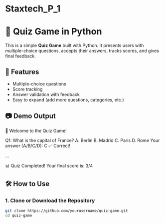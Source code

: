 # Staxtech_P_1
# 🧠 Quiz Game in Python

This is a simple **Quiz Game** built with Python. It presents users with multiple-choice questions, accepts their answers, tracks scores, and gives final feedback.

## 🎯 Features

- Multiple-choice questions
- Score tracking
- Answer validation with feedback
- Easy to expand (add more questions, categories, etc.)
  
## 📷 Demo Output

🎯 Welcome to the Quiz Game!

Q1: What is the capital of France?
A. Berlin
B. Madrid
C. Paris
D. Rome
Your answer (A/B/C/D): C
✅ Correct!

...

📊 Quiz Completed!
Your final score is: 3/4

## 🛠 How to Use

### 1. Clone or Download the Repository
```bash
git clone https://github.com/yourusername/quiz-game.git
cd quiz-game
